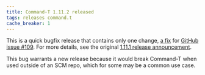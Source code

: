 ```yaml
---
title: Command-T 1.11.2 released
tags: releases command.t
cache_breaker: 1
---
```


This is a quick bugfix release that contains only one change, [a fix](https://github.com/wincent/command-t/commit/763fcfe84631e0c108db05c428b337ba52200e10) for [GitHub issue \#109](https://github.com/wincent/command-t/issues/109). For more details, see the original [1.11.1 release announcement](/blog/command-t-1.11.1-released).

This bug warrants a new release because it would break Command-T when used outside of an SCM repo, which for some may be a common use case.
